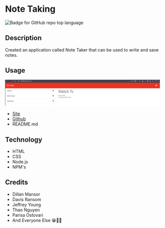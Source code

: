 # Note Taking

![Badge for GitHub repo top language](https://img.shields.io/badge/License-MIT-yellow.svg)

## Description

Created an application called Note Taker that can be used to write and save notes.

## Usage

![Note_Taking](./public/assets/images/screenshot.png)

- [Site](https://note-taking999.herokuapp.com)
- [Github](https://github.com/ngolston/Note_Taking)
- README.md

## Technology

- HTML
- CSS
- Node.js
- NPM's

## Credits

- Dillan Mansor
- Davis Ransom
- Jeffrey Young
- Thao Nguyen
- Parisa Ostovari
- And Everyone Else 😁🙏🏾
